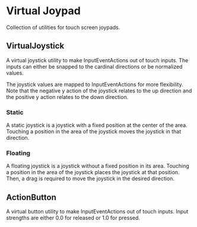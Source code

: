 # Virtual Joypad
Collection of utilities for touch screen joypads.

## VirtualJoystick
A virtual joystick utility to make InputEventActions out of touch inputs. The inputs can either be snapped to the cardinal directions or be normalized values.<br>

The joystick values are mapped to InputEventActions for more flexibility. Note that the negative y action of the joystick relates to the up direction and the positive y action relates to the down direction.

### Static
A static joystick is a joystick with a fixed position at the center of the area. Touching a position in the area of the joystick moves the joystick in that direction.

### Floating
A floating joystick is a joystick without a fixed position in its area. Touching a position in the area of the joystick places the joystick at that position. Then, a drag is required to move the joystick in the desired direction.

## ActionButton
A virtual button utility to make InputEventActions out of touch inputs. Input strengths are either 0.0 for released or 1.0 for pressed.

